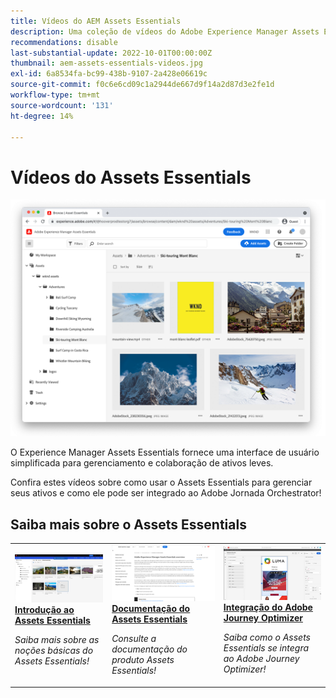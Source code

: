 ```yaml
---
title: Vídeos do AEM Assets Essentials
description: Uma coleção de vídeos do Adobe Experience Manager Assets Essentials
recommendations: disable
last-substantial-update: 2022-10-01T00:00:00Z
thumbnail: aem-assets-essentials-videos.jpg
exl-id: 6a8534fa-bc99-438b-9107-2a428e06619c
source-git-commit: f0c6e6cd09c1a2944de667d9f14a2d87d3e2fe1d
workflow-type: tm+mt
source-wordcount: '131'
ht-degree: 14%

---
```


# Vídeos do Assets Essentials

![Assets Essentials](./assets/overview/hero.png)

O Experience Manager Assets Essentials fornece uma interface de usuário simplificada para gerenciamento e colaboração de ativos leves.

Confira estes vídeos sobre como usar o Assets Essentials para gerenciar seus ativos e como ele pode ser integrado ao Adobe Jornada Orchestrator!

## Saiba mais sobre o Assets Essentials

<table>
<td>
   <a href="./basics/managing.md">
   <img alt="Introdução ao Assets Essentials" src="./assets/overview/getting-started.png" />
   </a>
   <div>
      <a href="./basics/managing.md">
      <strong>Introdução ao Assets Essentials</strong>
      </a>
   </div>
   <p>
      <em>Saiba mais sobre as noções básicas do Assets Essentials!</em>
   </p>
</td>
<td>
   <a href="https://experienceleague.adobe.com/docs/experience-manager-assets-essentials/help/introduction.html">
   <img alt="" src="./assets/overview/assets-essentials-docs.png"/>
   </a>
   <div>
      <a href="https://experienceleague.adobe.com/docs/experience-manager-assets-essentials/help/introduction.html">
      <strong>Documentação do Assets Essentials</strong>
      </a>
   </div>
   <p>
      <em>Consulte a documentação do produto Assets Essentials!</em>
   <p>
</td>
<td>
   <a href="https://experienceleague.adobe.com/docs/journey-optimizer-learn/tutorials/create-messages/create-email-content-with-the-message-editor.html?lang=pt-BR">
   <img alt="Adobe Journey Optimizer" src="./assets/overview/adobe-journey-optimizer.png" />
   </a>
   <div>
      <a href="https://experienceleague.adobe.com/docs/journey-optimizer-learn/tutorials/create-messages/create-email-content-with-the-message-editor.html">
      <strong>Integração do Adobe Journey Optimizer</strong>
      </a>
   </div>
   <p>
      <em>Saiba como o Assets Essentials se integra ao Adobe Journey Optimizer!</em>
   <p>
</td>
</table>
